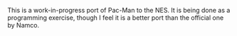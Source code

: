 This is a work-in-progress port of Pac-Man to the NES. It is being done as a programming exercise, though I feel it is a better port than the official one by Namco.

